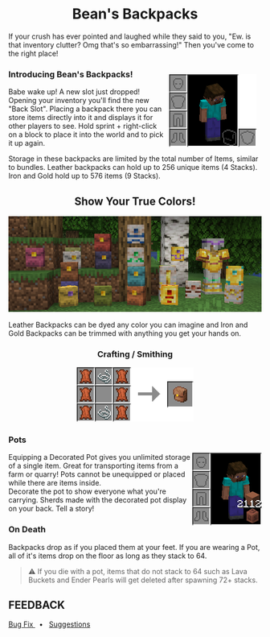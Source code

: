 <h1 align="center">Bean's Backpacks </h1>
If your crush has ever pointed and laughed while they said to you, "Ew. is that inventory clutter? 
Omg that's so embarrassing!" Then you've come to the right place!


<h3> Introducing Bean's Backpacks! <img align="right" src="assets/images/back_slot.gif" alt="Back Slot" style="margin:10px"> </h3>

Babe wake up! A new slot just dropped! Opening your inventory you'll find the 
new "Back Slot". Placing a backpack there you can store items directly into 
it and displays it for other players to see. Hold sprint + right-click on a block
to place it into the world and to pick it up again.

Storage in these backpacks are limited by the total number of Items, similar to 
bundles. Leather backpacks can hold up to 256 unique items (4 Stacks). Iron 
and Gold hold up to 576 items (9 Stacks).

<h2 align="center">Show Your True Colors! </h2>
<p align="center"><img src="assets/images/decorated_backpacks.png" alt="Decorated Backpacks"></p>

Leather Backpacks can be dyed any color you can imagine and Iron and Gold Backpacks
can be trimmed with anything you get your hands on.

<h3 align="center"> Crafting / Smithing </h3>
<p align="center"><img src="assets/images/recipes.gif" alt="Recipes"></p>

<h3> Pots </h3><img align="right" src="assets/images/equipped_pot.png">

Equipping a Decorated Pot gives you unlimited storage of a single item. Great for 
transporting items from a farm or quarry! Pots cannot be unequipped or placed while 
there are items inside.  <br> 
Decorate the pot to show everyone what you're carrying. Sherds made with the 
decorated pot display on your back. Tell a story!

<h3> On Death</h3>
Backpacks drop as if you placed them at your feet.
If you are wearing a Pot, all of it's items drop on the floor as long as they 
stack to 64.

>⚠️ If you die with a pot, items that do not stack to 64 such as Lava Buckets and Ender Pearls will get deleted after spawning 72+ stacks.

<h2> FEEDBACK </h2>
<a href="https://github.com/BeansGalaxy/galaxybackpacks/labels/bug">Bug Fix </a>
&nbsp; • &nbsp;
<a href="https://github.com/BeansGalaxy/galaxybackpacks/labels/enhancement">Suggestions </a>

</center>






